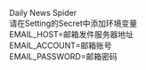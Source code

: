 Daily News Spider  
请在Setting的Secret中添加环境变量  
EMAIL_HOST=邮箱发件服务器地址  
EMAIL_ACCOUNT=邮箱账号  
EMAIL_PASSWORD=邮箱密码
